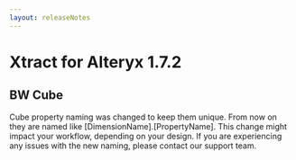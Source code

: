 ```yaml
---
layout: releaseNotes
---
```


# Xtract for Alteryx 1.7.2

## BW Cube 
Cube property naming was changed to keep them unique. From now on they are named like [DimensionName].[PropertyName]. This change might impact your workflow, depending on your design. If you are experiencing any issues with the new naming, please contact our support team.